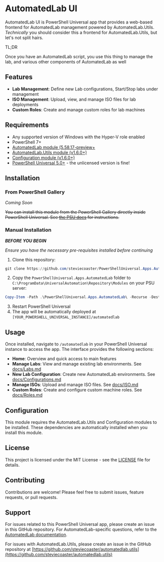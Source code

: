 # AutomatedLab UI

AutomatedLab UI is  PowerShell Universal app that provides a web-based frontend for AutomatedLab management powered by AutomatedLab.Utils. _Technically_ you should consider this a frontend for AutomatedLab.Utils, but let's not split hairs.

TL;DR

Once you have an AutomatedLab script, you use this thing to manage the lab, and various other components of AutomatedLab as well

## Features

- **Lab Management**: Define new Lab configurations, Start/Stop labs under management
- **ISO Management**: Upload, view, and manage ISO files for lab deployments
- **Custom Roles**: Create and manage custom roles for lab machines

## Requirements

- Any supported version of Windows with the Hyper-V role enabled
- PowerShell 7+
- [AutomatedLab module (5.58.17-preview+](https://github.com/AutomatedLab/AutomatedLab)
- [AutomatedLab.Utils module (v1.6.0+)](https://github.com/steviecoaster/automatedlab.utils)
- [Configuration module (v1.6.0+)](https://github.com/PoshCode/Configuration)
- [PowerShell Universal 5.0+](https://powershelluniversal.com) - the unlicensed version is fine!


## Installation

### From PowerShell Gallery

_Coming Soon_

~~You can install this module from the PowerShell Gallery directly inside PowerShell Universal. See [the PSU docs](https://docs.powershelluniversal.com/platform/modules#install-modules-from-the-gallery) for instructions.~~

### Manual Installation

***BEFORE YOU BEGIN***

_Ensure you have the necessary pre-requisites installed before continuing_

1. Clone this repository:
```powershell
git clone https://github.com/steviecoaster/PowerShellUniversal.Apps.AutomatedLab`
```
2. Copy the `PowerShellUniversal.Apps.AutomatedLab` folder to `C:\ProgramData\UniversalAutomation\Repository\Modules` on your PSU server:
```powershell
Copy-Item -Path .\PowerShellUniversal.Apps.AutomatedLab\ -Recurse -Destination C:\ProgramData\UniversalAutomation\Repository\Modules\
```
3. Restart PowerShell Universal
4. The app will be automatically deployed at `[YOUR_POWERSHELL_UNIVERSAL_INSTANCE]/automatedlab`

## Usage

Once installed, navigate to `/automatedlab` in your PowerShell Universal instance to access the app. The interface provides the following sections:

- **Home**: Overview and quick access to main features
- **Manage Labs**: View and manage existing lab environments. See [docs/Labs.md](docs/Labs.md)
- **New Lab Configuration**: Create new AutomatedLab environments. See [docs/Configurations.md](docs/Configurations.md)
- **Manage ISOs**: Upload and manage ISO files. See [docs/ISO.md](docs/ISO.md)
- **Custom Roles**: Create and configure custom machine roles. See [docs/Roles.md](docs/Roles.md)

## Configuration

This module requires the AutomatedLab.Utils and Configuration modules to be installed. These dependencies are automatically installed when you install this module.

## License

This project is licensed under the MIT License - see the [LICENSE](LICENSE) file for details.

## Contributing

Contributions are welcome! Please feel free to submit issues, feature requests, or pull requests.

## Support

For issues related to this PowerShell Universal app, please create an issue in this GitHub repository. For AutomatedLab-specific questions, refer to the [AutomatedLab documentation](https://github.com/AutomatedLab/AutomatedLab).

For issues with AutomatedLab.Utils, please create an issue in the GitHub repository at [https://github.com/steviecoaster/automatedlab.utils](https://github.com/steviecoaster/automatedlab.utils)
